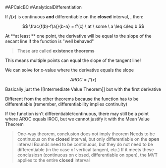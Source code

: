 
#APCalcBC #AnalyticalDifferentiation

If $f(x)$ is continuous **and** differentiable on the **closed** interval, , then:

$$
\frac{f(b)-f(a)}{b-a} = f'(c) \ at \ some \ a \leq c\leq b
$$

At **at least ** one point, the derivative will be equal to the slope of the secant line if the function is "well behaved"

> These are called **existence theorems**

This means multiple points can equal the slope of the tangent line!

We can solve for x-value where the derivative equals the slope

$$
AROC = f'(x)
$$

Basically just the [[Intermediate Value Theorem]] but with the first derivative

Different from the other theorems because the function has to be differentiable (remember, differentiability implies continuity)

If the function isn't differentiable/continuous, there may still be a point where AROC equals IROC, but we cannot justify it with the Mean Value Theorem
> One-way theorem, conclusion does not imply theorem
Needs to be continuous on the **closed** interval, but only differentiable on the **open** interval 
> Bounds need to be continuous, but they do not need to be differentiable (in the case of vertical tangent, etc.)
> If it meets these conclusiosn (continuous on closed, differentiable on open), the MVT applies to the entire **closed** interval
